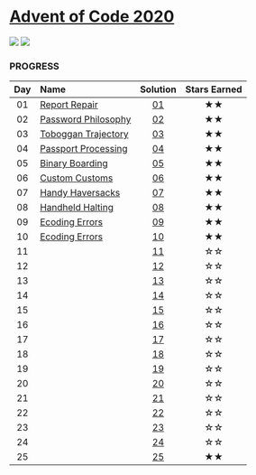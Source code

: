 # [Advent of Code 2020](https://adventofcode.com/2020)

![](https://img.shields.io/badge/day%20-10-blue)
![](https://img.shields.io/badge/stars%20⭐-20-yellow)

### PROGRESS

| Day | Name                                                       | Solution | Stars Earned |
|:--:|:-----------------------------------------------------------|:--------:|:------------:|
| 01 | [Report Repair](https://adventofcode.com/2020/day/1)       | [01](01) |      ★★      |
| 02 | [Password Philosophy](https://adventofcode.com/2020/day/2) | [02](02) |      ★★      |
| 03 | [Toboggan Trajectory](https://adventofcode.com/2020/day/3) | [03](03) |      ★★      |
| 04 | [Passport Processing](https://adventofcode.com/2020/day/4) | [04](04) |      ★★      |
| 05 | [Binary Boarding](https://adventofcode.com/2020/day/5)     | [05](05) |      ★★      |
| 06 | [Custom Customs](https://adventofcode.com/2020/day/6)      | [06](06) |      ★★      |
| 07 | [Handy Haversacks](https://adventofcode.com/2020/day/7)    | [07](07) |      ★★      |
| 08 | [Handheld Halting](https://adventofcode.com/2020/day/8)    | [08](08) |      ★★      |
| 09 | [Ecoding Errors](https://adventofcode.com/2020/day/9)      | [09](09) |      ★★      |
| 10 | [Ecoding Errors](https://adventofcode.com/2020/day/10)     | [10](10) |      ★★      |
| 11 |                                                            | [11](11) |      ☆☆      |
| 12 |                                                            | [12](12) |      ☆☆      |
| 13 |                                                            | [13](13) |      ☆☆      |
| 14 |                                                            | [14](14) |      ☆☆      |
| 15 |                                                            | [15](15) |      ☆☆      |
| 16 |                                                            | [16](16) |      ☆☆      |
| 17 |                                                            | [17](17) |      ☆☆      |
| 18 |                                                            | [18](18) |      ☆☆      |
| 19 |                                                            | [19](19) |      ☆☆      |
| 20 |                                                            | [20](20) |      ☆☆      |
| 21 |                                                            | [21](21) |      ☆☆      |
| 22 |                                                            | [22](22) |      ☆☆      |
| 23 |                                                            | [23](23) |      ☆☆      |
| 24 |                                                            | [24](24) |      ☆☆      |
| 25 |                                                            | [25](25) |      ★★      |
>>>>>>>
